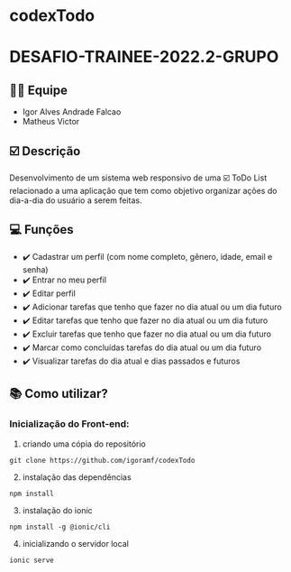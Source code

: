 # codexTodo
# DESAFIO-TRAINEE-2022.2-GRUPO


## 🧑‍💻 Equipe
- Igor Alves Andrade Falcao 
- Matheus Victor

## :ballot_box_with_check:  Descrição
Desenvolvimento de um sistema web responsivo de uma :ballot_box_with_check: ToDo List relacionado a uma aplicação que tem como objetivo organizar ações do dia-a-dia do usuário a serem feitas.

## 💻 Funções
 - :heavy_check_mark: Cadastrar um perfil (com nome completo, gênero, idade, email e senha)
 - :heavy_check_mark: Entrar no meu perfil
 - :heavy_check_mark: Editar perfil
 - :heavy_check_mark: Adicionar tarefas que tenho que fazer no dia atual ou um dia futuro
 - :heavy_check_mark: Editar tarefas que tenho que fazer no dia atual ou um dia futuro
 - :heavy_check_mark: Excluir tarefas que tenho que fazer no dia atual ou um dia futuro
 - :heavy_check_mark: Marcar como concluídas tarefas do dia atual ou um dia futuro
 - :heavy_check_mark: Visualizar tarefas do dia atual e dias passados e futuros


## 📚 Como utilizar?

### Inicialização do Front-end:

1. criando uma cópia do repositório 
~~~
git clone https://github.com/igoramf/codexTodo
~~~
2. instalação das dependências
~~~
npm install 
~~~
3. instalação do ionic
~~~
npm install -g @ionic/cli
~~~
4. inicializando o servidor local
~~~
ionic serve
